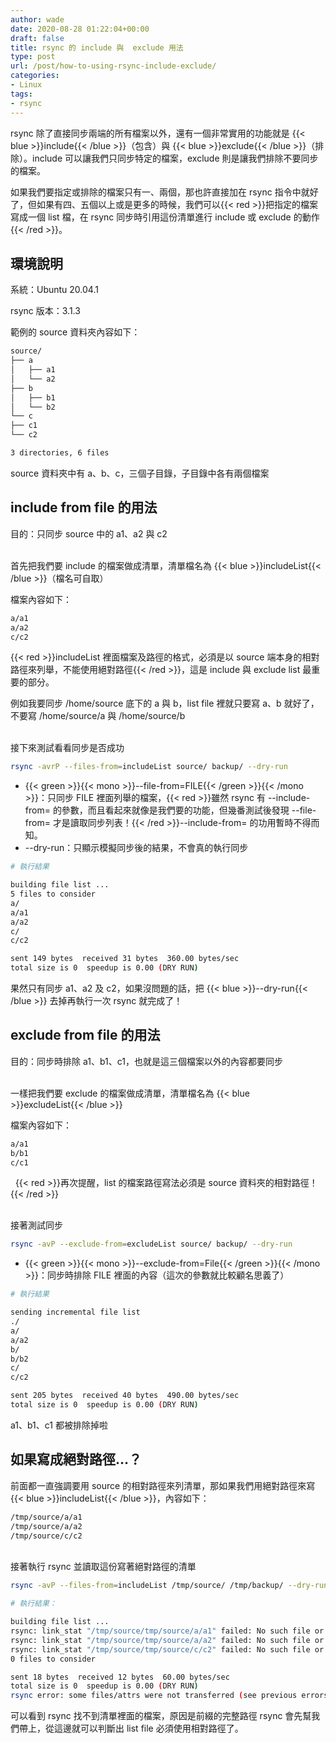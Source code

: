 ```yaml
---
author: wade
date: 2020-08-28 01:22:04+00:00
draft: false
title: rsync 的 include 與  exclude 用法
type: post
url: /post/how-to-using-rsync-include-exclude/
categories:
- Linux
tags:
- rsync
---
```


rsync 除了直接同步兩端的所有檔案以外，還有一個非常實用的功能就是 {{< blue >}}include{{< /blue >}}（包含）與 {{< blue >}}exclude{{< /blue >}}（排除）。include 可以讓我們只同步特定的檔案，exclude 則是讓我們排除不要同步的檔案。

如果我們要指定或排除的檔案只有一、兩個，那也許直接加在 rsync 指令中就好了，但如果有四、五個以上或是更多的時候，我們可以{{< red >}}把指定的檔案寫成一個 list 檔，在 rsync 同步時引用這份清單進行 include 或 exclude 的動作{{< /red >}}。


## 環境說明

系統：Ubuntu 20.04.1

rsync 版本：3.1.3

範例的 source 資料夾內容如下：


```bash
source/
├── a
│   ├── a1
│   └── a2
├── b
│   ├── b1
│   └── b2
└── c
├── c1
└── c2

3 directories, 6 files
```

source 資料夾中有 a、b、c，三個子目錄，子目錄中各有兩個檔案


## include from file 的用法

目的：只同步 source 中的 a1、a2 與 c2

\
首先把我們要 include 的檔案做成清單，清單檔名為 {{< blue >}}includeList{{< /blue >}}（檔名可自取）

檔案內容如下：

```bash
a/a1
a/a2
c/c2
```

{{< red >}}includeList 裡面檔案及路徑的格式，必須是以 source 端本身的相對路徑來列舉，不能使用絕對路徑{{< /red >}}，這是 include 與 exclude list 最重要的部分。

例如我要同步 /home/source 底下的 a 與 b，list file 裡就只要寫 a、b 就好了，不要寫 /home/source/a 與 /home/source/b

\
接下來測試看看同步是否成功

```bash
rsync -avrP --files-from=includeList source/ backup/ --dry-run
```

* {{< green >}}{{< mono >}}--file-from=FILE{{< /green >}}{{< /mono >}}：只同步 FILE 裡面列舉的檔案，{{< red >}}雖然 rsync 有 --include-from= 的參數，而且看起來就像是我們要的功能，但幾番測試後發現 --file-from= 才是讀取同步列表！{{< /red >}}--include-from= 的功用暫時不得而知。
* --dry-run：只顯示模擬同步後的結果，不會真的執行同步


```bash
# 執行結果

building file list ...
5 files to consider
a/
a/a1
a/a2
c/
c/c2

sent 149 bytes  received 31 bytes  360.00 bytes/sec
total size is 0  speedup is 0.00 (DRY RUN)
```

果然只有同步 a1、a2 及 c2，如果沒問題的話，把 {{< blue >}}--dry-run{{< /blue >}} 去掉再執行一次 rsync 就完成了！


## exclude from file 的用法

目的：同步時排除 a1、b1、c1，也就是這三個檔案以外的內容都要同步

\
一樣把我們要 exclude 的檔案做成清單，清單檔名為 {{< blue >}}excludeList{{< /blue >}}

檔案內容如下：

```bash
a/a1
b/b1
c/c1
```

&nbsp;
{{< red >}}再次提醒，list 的檔案路徑寫法必須是 source 資料夾的相對路徑！{{< /red >}}

\
接著測試同步

```bash
rsync -avP --exclude-from=excludeList source/ backup/ --dry-run
```

* {{< green >}}{{< mono >}}--exclude-from=File{{< /green >}}{{< /mono >}}：同步時排除 FILE 裡面的內容（這次的參數就比較顧名思義了）

```bash
# 執行結果

sending incremental file list
./
a/
a/a2
b/
b/b2
c/
c/c2

sent 205 bytes  received 40 bytes  490.00 bytes/sec
total size is 0  speedup is 0.00 (DRY RUN)
```

a1、b1、c1 都被排除掉啦


## 如果寫成絕對路徑…？

前面都一直強調要用 source 的相對路徑來列清單，那如果我們用絕對路徑來寫 {{< blue >}}includeList{{< /blue >}}，內容如下：

```bash
/tmp/source/a/a1
/tmp/source/a/a2
/tmp/source/c/c2
```

\
接著執行 rsync 並讀取這份寫著絕對路徑的清單

```bash
rsync -avP --files-from=includeList /tmp/source/ /tmp/backup/ --dry-run
```

```bash
# 執行結果：

building file list ...
rsync: link_stat "/tmp/source/tmp/source/a/a1" failed: No such file or directory (2)
rsync: link_stat "/tmp/source/tmp/source/a/a2" failed: No such file or directory (2)
rsync: link_stat "/tmp/source/tmp/source/c/c2" failed: No such file or directory (2)
0 files to consider

sent 18 bytes  received 12 bytes  60.00 bytes/sec
total size is 0  speedup is 0.00 (DRY RUN)
rsync error: some files/attrs were not transferred (see previous errors) (code 23) at main.c(1207) [sender=3.1.3]
```

可以看到 rsync 找不到清單裡面的檔案，原因是前綴的完整路徑 rsync 會先幫我們帶上，從這邊就可以判斷出 list file 必須使用相對路徑了。
